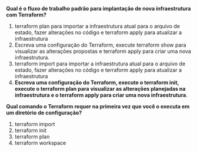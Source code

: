 **Qual é o fluxo de trabalho padrão para implantação de nova infraestrutura com Terraform?**

1. terraform plan para  importar a infraestrutura atual para o arquivo de estado, fazer alterações no código e terraform apply para atualizar a infraestrutura
1. Escreva uma configuração do Terraform, execute terraform show para visualizar as alterações propostas e terraform apply para criar uma nova infraestrutura.
1. terraform import para importar a infraestrutura atual para o arquivo de estado, fazer alterações no código e terraform apply para atualizar a infraestrutura
1. **Escreva uma configuração do Terraform, execute o terraform init, execute o terraform plan para visualizar as alterações planejadas na infraestrutura e o terraform apply para criar uma nova infraestrutura**.

**Qual comando o Terraform requer na primeira vez que você o executa em um diretório de configuração?**

1. terraform import
1. terraform init
1. terraform plan
1. terraform workspace